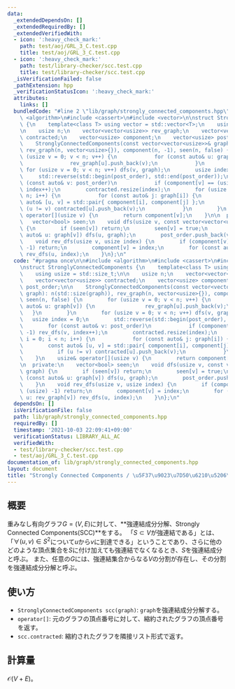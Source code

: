 ```yaml
---
data:
  _extendedDependsOn: []
  _extendedRequiredBy: []
  _extendedVerifiedWith:
  - icon: ':heavy_check_mark:'
    path: test/aoj/GRL_3_C.test.cpp
    title: test/aoj/GRL_3_C.test.cpp
  - icon: ':heavy_check_mark:'
    path: test/library-checker/scc.test.cpp
    title: test/library-checker/scc.test.cpp
  _isVerificationFailed: false
  _pathExtension: hpp
  _verificationStatusIcon: ':heavy_check_mark:'
  attributes:
    links: []
  bundledCode: "#line 2 \"lib/graph/strongly_connected_components.hpp\"\n\n#include\
    \ <algorithm>\n#include <cassert>\n#include <vector>\n\nstruct StronglyConnectedComponents\
    \ {\n    template<class T> using vector = std::vector<T>;\n    using usize = std::size_t;\n\
    \n    usize n;\n    vector<vector<usize>> rev_graph;\n    vector<vector<usize>>\
    \ contracted;\n    vector<usize> component;\n    vector<usize> post_order;\n\n\
    \    StronglyConnectedComponents(const vector<vector<usize>>& graph): n(std::size(graph)),\
    \ rev_graph(n, vector<usize>{}), component(n, -1), seen(n, false) {\n        for\
    \ (usize v = 0; v < n; v++) {\n            for (const auto& u: graph[v]) {\n \
    \               rev_graph[u].push_back(v);\n            }\n        }\n       \
    \ for (usize v = 0; v < n; v++) dfs(v, graph);\n        usize index = 0;\n   \
    \     std::reverse(std::begin(post_order), std::end(post_order));\n        for\
    \ (const auto& v: post_order)\n            if (component[v] == (usize) -1) rev_dfs(v,\
    \ index++);\n        contracted.resize(index);\n        for (usize i = 0; i <\
    \ n; i++) {\n            for (const auto& j: graph[i]) {\n                const\
    \ auto& [u, v] = std::pair{ component[i], component[j] };\n                if\
    \ (u != v) contracted[u].push_back(v);\n            }\n        }\n    }\n    usize&\
    \ operator[](usize v) {\n        return component[v];\n    }\n\n  private:\n \
    \   vector<bool> seen;\n    void dfs(usize v, const vector<vector<usize>>& graph)\
    \ {\n        if (seen[v]) return;\n        seen[v] = true;\n        for (const\
    \ auto& u: graph[v]) dfs(u, graph);\n        post_order.push_back(v);\n    }\n\
    \    void rev_dfs(usize v, usize index) {\n        if (component[v] != (usize)\
    \ -1) return;\n        component[v] = index;\n        for (const auto& u: rev_graph[v])\
    \ rev_dfs(u, index);\n    }\n};\n"
  code: "#pragma once\n\n#include <algorithm>\n#include <cassert>\n#include <vector>\n\
    \nstruct StronglyConnectedComponents {\n    template<class T> using vector = std::vector<T>;\n\
    \    using usize = std::size_t;\n\n    usize n;\n    vector<vector<usize>> rev_graph;\n\
    \    vector<vector<usize>> contracted;\n    vector<usize> component;\n    vector<usize>\
    \ post_order;\n\n    StronglyConnectedComponents(const vector<vector<usize>>&\
    \ graph): n(std::size(graph)), rev_graph(n, vector<usize>{}), component(n, -1),\
    \ seen(n, false) {\n        for (usize v = 0; v < n; v++) {\n            for (const\
    \ auto& u: graph[v]) {\n                rev_graph[u].push_back(v);\n         \
    \   }\n        }\n        for (usize v = 0; v < n; v++) dfs(v, graph);\n     \
    \   usize index = 0;\n        std::reverse(std::begin(post_order), std::end(post_order));\n\
    \        for (const auto& v: post_order)\n            if (component[v] == (usize)\
    \ -1) rev_dfs(v, index++);\n        contracted.resize(index);\n        for (usize\
    \ i = 0; i < n; i++) {\n            for (const auto& j: graph[i]) {\n        \
    \        const auto& [u, v] = std::pair{ component[i], component[j] };\n     \
    \           if (u != v) contracted[u].push_back(v);\n            }\n        }\n\
    \    }\n    usize& operator[](usize v) {\n        return component[v];\n    }\n\
    \n  private:\n    vector<bool> seen;\n    void dfs(usize v, const vector<vector<usize>>&\
    \ graph) {\n        if (seen[v]) return;\n        seen[v] = true;\n        for\
    \ (const auto& u: graph[v]) dfs(u, graph);\n        post_order.push_back(v);\n\
    \    }\n    void rev_dfs(usize v, usize index) {\n        if (component[v] !=\
    \ (usize) -1) return;\n        component[v] = index;\n        for (const auto&\
    \ u: rev_graph[v]) rev_dfs(u, index);\n    }\n};\n"
  dependsOn: []
  isVerificationFile: false
  path: lib/graph/strongly_connected_components.hpp
  requiredBy: []
  timestamp: '2021-10-03 22:09:41+09:00'
  verificationStatus: LIBRARY_ALL_AC
  verifiedWith:
  - test/library-checker/scc.test.cpp
  - test/aoj/GRL_3_C.test.cpp
documentation_of: lib/graph/strongly_connected_components.hpp
layout: document
title: "Strongly Connected Components / \u5F37\u9023\u7D50\u6210\u5206\u5206\u89E3"
---
```


## 概要
重みなし有向グラフ$G=(V,E)$に対して、**強連結成分分解、Strongly Connected Components(SCC)**をする。
「$S \subset{V}$が強連結である」とは、「$\forall (u,v)\in S^2$について$u$から$v$に到達できる」ということであり、さらに他のどのような頂点集合を$S$に付け加えても強連結でなくなるとき、$S$を強連結成分と呼ぶ。
また、任意の$G$には、強連結集合からなる$V$の分割が存在し、その分割を強連結成分分解と呼ぶ。

## 使い方
- `StronglyConnectedComponents scc(graph)`: `graph`を強連結成分分解する。
- `operator[]`: 元のグラフの頂点番号に対して、縮約されたグラフの頂点番号を返す。
- `scc.contracted`: 縮約されたグラフを隣接リスト形式で返す。

## 計算量
$\mathcal{O}(V+E)$。
